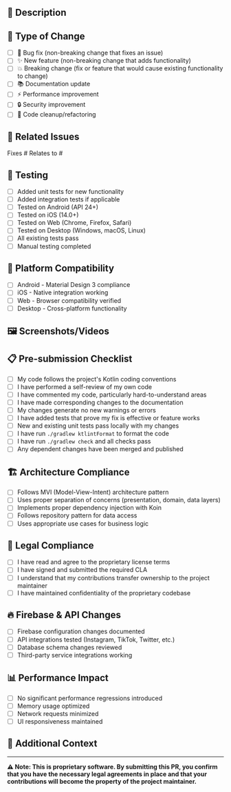 ## 📝 Description
<!-- Provide a clear and concise description of what this PR does -->


## 🔄 Type of Change
<!-- Mark the relevant option with an "x" -->
- [ ] 🐛 Bug fix (non-breaking change that fixes an issue)
- [ ] ✨ New feature (non-breaking change that adds functionality)
- [ ] 💥 Breaking change (fix or feature that would cause existing functionality to change)
- [ ] 📚 Documentation update
- [ ] ⚡ Performance improvement
- [ ] 🔒 Security improvement
- [ ] 🧹 Code cleanup/refactoring

## 🔗 Related Issues
<!-- Link to related issues -->
Fixes #
Relates to #

## 🧪 Testing
<!-- Mark completed testing with an "x" -->
- [ ] Added unit tests for new functionality
- [ ] Added integration tests if applicable
- [ ] Tested on Android (API 24+)
- [ ] Tested on iOS (14.0+)
- [ ] Tested on Web (Chrome, Firefox, Safari)
- [ ] Tested on Desktop (Windows, macOS, Linux)
- [ ] All existing tests pass
- [ ] Manual testing completed

## 📱 Platform Compatibility
<!-- Mark tested platforms with an "x" -->
- [ ] Android - Material Design 3 compliance
- [ ] iOS - Native integration working
- [ ] Web - Browser compatibility verified
- [ ] Desktop - Cross-platform functionality

## 🖼️ Screenshots/Videos
<!-- Add screenshots or videos demonstrating the changes, especially for UI changes -->


## 📋 Pre-submission Checklist
<!-- Ensure all items are completed before submitting -->
- [ ] My code follows the project's Kotlin coding conventions
- [ ] I have performed a self-review of my own code
- [ ] I have commented my code, particularly hard-to-understand areas
- [ ] I have made corresponding changes to the documentation
- [ ] My changes generate no new warnings or errors
- [ ] I have added tests that prove my fix is effective or feature works
- [ ] New and existing unit tests pass locally with my changes
- [ ] I have run `./gradlew ktlintFormat` to format the code
- [ ] I have run `./gradlew check` and all checks pass
- [ ] Any dependent changes have been merged and published

## 🏗️ Architecture Compliance
<!-- For significant changes -->
- [ ] Follows MVI (Model-View-Intent) architecture pattern
- [ ] Uses proper separation of concerns (presentation, domain, data layers)
- [ ] Implements proper dependency injection with Koin
- [ ] Follows repository pattern for data access
- [ ] Uses appropriate use cases for business logic

## 🔐 Legal Compliance
<!-- Required for all contributions -->
- [ ] I have read and agree to the proprietary license terms
- [ ] I have signed and submitted the required CLA
- [ ] I understand that my contributions transfer ownership to the project maintainer
- [ ] I have maintained confidentiality of the proprietary codebase

## 🔥 Firebase & API Changes
<!-- If applicable -->
- [ ] Firebase configuration changes documented
- [ ] API integrations tested (Instagram, TikTok, Twitter, etc.)
- [ ] Database schema changes reviewed
- [ ] Third-party service integrations working

## 📊 Performance Impact
<!-- If applicable -->
- [ ] No significant performance regressions introduced
- [ ] Memory usage optimized
- [ ] Network requests minimized
- [ ] UI responsiveness maintained

## 🧩 Additional Context
<!-- Add any other context, concerns, or information relevant to this PR -->


---

**⚠️ Note: This is proprietary software. By submitting this PR, you confirm that you have the necessary legal agreements in place and that your contributions will become the property of the project maintainer.**